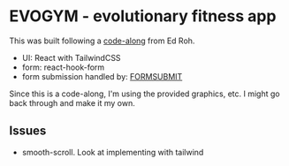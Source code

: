 # EVOGYM - evolutionary fitness app

This was built following a [code-along](https://www.youtube.com/watch?v=I2NNxr3WPDo) from Ed Roh.

- UI: React with TailwindCSS
- form: react-hook-form 
- form submission handled by: [FORMSUBMIT](formsubmit.co)

Since this is a code-along, I'm using the provided graphics, etc. I might go back through and make it my own. 

## Issues
- smooth-scroll. Look at implementing with tailwind


